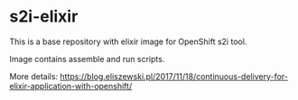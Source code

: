 s2i-elixir
==========
This is a base repository with elixir image for OpenShift s2i tool.

Image contains assemble and run scripts.

More details: https://blog.eliszewski.pl/2017/11/18/continuous-delivery-for-elixir-application-with-openshift/
